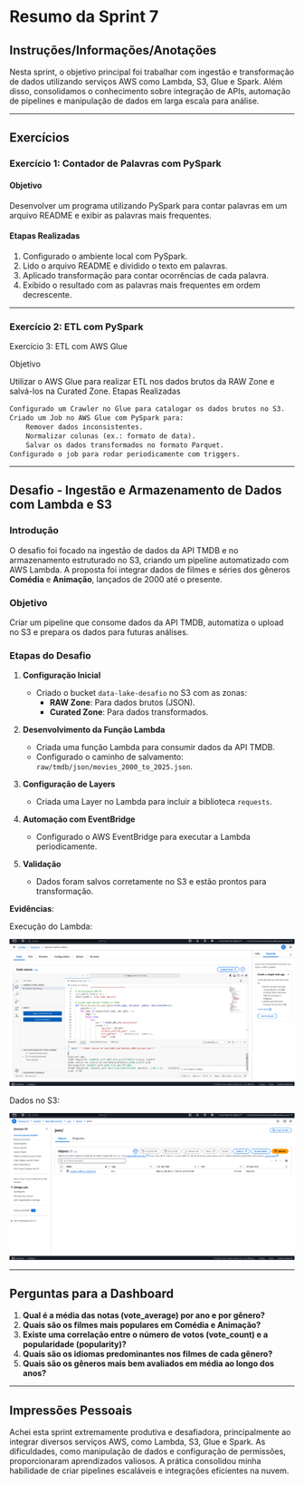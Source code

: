 # Resumo da Sprint 7

## **Instruções/Informações/Anotações**

Nesta sprint, o objetivo principal foi trabalhar com ingestão e transformação de dados utilizando serviços AWS como Lambda, S3, Glue e Spark. Além disso, consolidamos o conhecimento sobre integração de APIs, automação de pipelines e manipulação de dados em larga escala para análise.

---

## **Exercícios**

### **Exercício 1: Contador de Palavras com PySpark**
#### **Objetivo**
Desenvolver um programa utilizando PySpark para contar palavras em um arquivo README e exibir as palavras mais frequentes.

#### **Etapas Realizadas**
1. Configurado o ambiente local com PySpark.
2. Lido o arquivo README e dividido o texto em palavras.
3. Aplicado transformação para contar ocorrências de cada palavra.
4. Exibido o resultado com as palavras mais frequentes em ordem decrescente.

---

### **Exercício 2: ETL com PySpark**

Exercício 3: ETL com AWS Glue

Objetivo

Utilizar o AWS Glue para realizar ETL nos dados brutos da RAW Zone e salvá-los na Curated Zone.
Etapas Realizadas

    Configurado um Crawler no Glue para catalogar os dados brutos no S3.
    Criado um Job no AWS Glue com PySpark para:
        Remover dados inconsistentes.
        Normalizar colunas (ex.: formato de data).
        Salvar os dados transformados no formato Parquet.
    Configurado o job para rodar periodicamente com triggers.

---

## **Desafio - Ingestão e Armazenamento de Dados com Lambda e S3**

### **Introdução**

O desafio foi focado na ingestão de dados da API TMDB e no armazenamento estruturado no S3, criando um pipeline automatizado com AWS Lambda. A proposta foi integrar dados de filmes e séries dos gêneros **Comédia** e **Animação**, lançados de 2000 até o presente.

### **Objetivo**

Criar um pipeline que consome dados da API TMDB, automatiza o upload no S3 e prepara os dados para futuras análises.

### **Etapas do Desafio**

1. **Configuração Inicial**
   - Criado o bucket `data-lake-desafio` no S3 com as zonas:
     - **RAW Zone**: Para dados brutos (JSON).
     - **Curated Zone**: Para dados transformados.

2. **Desenvolvimento da Função Lambda**
   - Criada uma função Lambda para consumir dados da API TMDB.
   - Configurado o caminho de salvamento: `raw/tmdb/json/movies_2000_to_2025.json`.

3. **Configuração de Layers**
   - Criada uma Layer no Lambda para incluir a biblioteca `requests`.

4. **Automação com EventBridge**
   - Configurado o AWS EventBridge para executar a Lambda periodicamente.

5. **Validação**
   - Dados foram salvos corretamente no S3 e estão prontos para transformação.

**Evidências**:

Execução do Lambda:

![Lambda Execução](../Sprint7/evidencias/execucao_lambda_tmbd.png)

Dados no S3:

![S3 Dados](../Sprint7/evidencias/execucao_s3_tmdb.png)

---

## **Perguntas para a Dashboard**

1. **Qual é a média das notas (vote_average) por ano e por gênero?**
2. **Quais são os filmes mais populares em Comédia e Animação?**
3. **Existe uma correlação entre o número de votos (vote_count) e a popularidade (popularity)?**
4. **Quais são os idiomas predominantes nos filmes de cada gênero?**
5. **Quais são os gêneros mais bem avaliados em média ao longo dos anos?**

---

## **Impressões Pessoais**

Achei esta sprint extremamente produtiva e desafiadora, principalmente ao integrar diversos serviços AWS, como Lambda, S3, Glue e Spark. As dificuldades, como manipulação de dados e configuração de permissões, proporcionaram aprendizados valiosos. A prática consolidou minha habilidade de criar pipelines escaláveis e integrações eficientes na nuvem.

